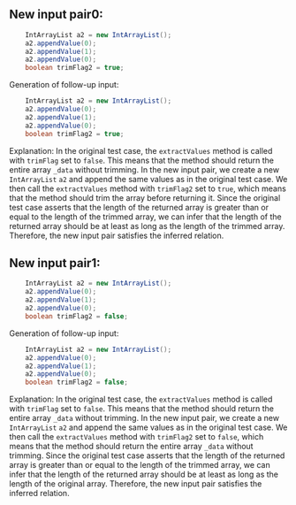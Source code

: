 ## New input pair0:
```java
    IntArrayList a2 = new IntArrayList();
    a2.appendValue(0);
    a2.appendValue(1);
    a2.appendValue(0);
    boolean trimFlag2 = true;
```
Generation of follow-up input:
```java
    IntArrayList a2 = new IntArrayList();
    a2.appendValue(0);
    a2.appendValue(1);
    a2.appendValue(0);
    boolean trimFlag2 = true;
```
Explanation:
In the original test case, the `extractValues` method is called with `trimFlag` set to `false`. This means that the method should return the entire array `_data` without trimming. In the new input pair, we create a new `IntArrayList` `a2` and append the same values as in the original test case. We then call the `extractValues` method with `trimFlag2` set to `true`, which means that the method should trim the array before returning it. Since the original test case asserts that the length of the returned array is greater than or equal to the length of the trimmed array, we can infer that the length of the returned array should be at least as long as the length of the trimmed array. Therefore, the new input pair satisfies the inferred relation.

## New input pair1:
```java
    IntArrayList a2 = new IntArrayList();
    a2.appendValue(0);
    a2.appendValue(1);
    a2.appendValue(0);
    boolean trimFlag2 = false;
```
Generation of follow-up input:
```java
    IntArrayList a2 = new IntArrayList();
    a2.appendValue(0);
    a2.appendValue(1);
    a2.appendValue(0);
    boolean trimFlag2 = false;
```
Explanation:
In the original test case, the `extractValues` method is called with `trimFlag` set to `false`. This means that the method should return the entire array `_data` without trimming. In the new input pair, we create a new `IntArrayList` `a2` and append the same values as in the original test case. We then call the `extractValues` method with `trimFlag2` set to `false`, which means that the method should return the entire array `_data` without trimming. Since the original test case asserts that the length of the returned array is greater than or equal to the length of the trimmed array, we can infer that the length of the returned array should be at least as long as the length of the original array. Therefore, the new input pair satisfies the inferred relation.

